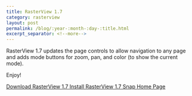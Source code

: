 ```yaml
---
title: RasterView 1.7
category: rasterview
layout: post
permalink: /blog/:year-:month-:day-:title.html
excerpt_separator: <!--more-->
---
```


RasterView 1.7 updates the page controls to allow navigation to any page and
adds mode buttons for zoom, pan, and color (to show the current mode).

Enjoy!

<a class="btn btn-primary" href="https://github.com/michaelrsweet/rasterview/releases/tag/v1.7">Download RasterView 1.7 <span class="glyphicon glyphicon-download-alt" aria-hidden="true"></span></a>
<a class="btn btn-default" href="https://snapcraft.io/rasterview">Install RasterView 1.7 Snap <span class="glyphicon glyphicon-download-alt" aria-hidden="true"></span></a>
<a class="btn btn-default" href="/rasterview/index.html">Home Page <span class="glyphicon glyphicon-home" aria-hidden="true"></span></a>
